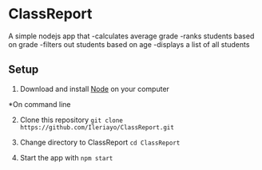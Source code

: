 # ClassReport
A simple nodejs app that
-calculates average grade
-ranks students based on grade
-filters out students based on age
-displays a list of all students

## Setup
1. Download and install [Node](https://nodejs.org) on your computer

*On command line

2. Clone this repository
```git clone https://github.com/Ileriayo/ClassReport.git```

3. Change directory to ClassReport
```cd ClassReport```

4. Start the app with
```npm start```
